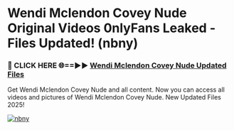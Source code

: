 # Wendi Mclendon Covey Nude Original Videos 0nlyFans Leaked - Files Updated! (nbny)

<h3>🔴 CLICK HERE 🌐==►► <a href="https://tinyurl.com/yc6ubb5a" rel="nofollow">Wendi Mclendon Covey Nude Updated Files</a></h3>

Get Wendi Mclendon Covey Nude and all content. Now you can access all videos and pictures of Wendi Mclendon Covey Nude. New Updated Files 2025!

[![nbny](https://i.imgur.com/7eu0CRL.gif)](https://tinyurl.com/yc6ubb5a)
